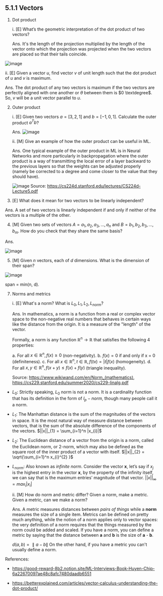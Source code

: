## 5.1.1 Vectors

1. Dot product
   
   i. [E] What’s the geometric interpretation of the dot product of two vectors?
   
   Ans. It's the length of the projection multiplied by the length of the vector onto which the projection was projected when the 
two vectors are placed so that their tails coincide.

![image](https://github.com/Anirudh257/Solutions-to-Machine-Learning-Interviews-Book-By-Chip-Huyen/assets/16001446/c3d2227c-200e-4451-9a27-6bd8aa813e0c)

   ii. [E] Given a vector $u$, find vector $v$ of unit length such that the dot product of $u$ and $v$ is maximum.

   Ans. The dot product of any two vectors is maximum if the two vectors are perfectly aligned with one another or $\theta$ between 
   them is $0 \textdegree$. So, $v$ will be a unit vector parallel to $u$.

2. Outer product

    i. [E] Given two vectors $a = [3, 2, 1]$ and  $b = [-1, 0, 1]$. Calculate the outer product $a^Tb$?

    Ans.
        ![image](https://github.com/Anirudh257/Solutions-to-Machine-Learning-Interviews-Book-By-Chip-Huyen/assets/16001446/53e8ca12-bf64-4739-9dc9-730dff75a350)


    ii. [M] Give an example of how the outer product can be useful in ML.

    Ans. One typical example of the outer product in ML is in Neural Networks and more particularly in backpropagation where the
    outer product is a way of transmitting the local error of a layer backward to the previous layers so that the weights can be
    adjusted properly (namely be corrected to a degree and come closer to the value that they should have).

     ![image](https://github.com/Anirudh257/Solutions-to-Machine-Learning-Interviews-Book-By-Chip-Huyen/assets/16001446/857a854a-f7bc-4f6b-9df9-b3aca99fb95e)
     Source: https://cs224d.stanford.edu/lectures/CS224d-Lecture5.pdf
   
3. [E] What does it mean for two vectors to be linearly independent?

Ans.  A set of two vectors is linearly independent if and only if neither of the vectors is a multiple of the other. 

4. [M] Given two sets of vectors $A = {a_1, a_2, a_3, ..., a_n}$ and $B = {b_1, b_2, b_3, ... , b_m}$. How do you check that
   they share the same basis?

Ans. 

![image](https://github.com/Anirudh257/Solutions-to-Machine-Learning-Interviews-Book-By-Chip-Huyen/assets/16001446/96fc1b8f-f78e-40a3-9ad9-12b138614d22)

 
5. [M] Given $n$ vectors, each of $d$ dimensions. What is the dimension of their span?

![image](https://github.com/Anirudh257/Solutions-to-Machine-Learning-Interviews-Book-By-Chip-Huyen/assets/16001446/77295c58-e045-4f58-8b7f-d35d63b5f325)

span = min(n, d).

7. Norms and metrics
	
   i. [E] What's a norm? What is $L_0, L_1, L_2, L_{norm}$?

   Ans. In mathematics, a norm is a function from a real or complex vector space to the non-negative real numbers that
   behaves in certain ways like the distance from the origin. It is a measure of the "length" of the vector.

     Formally, a norm is any function $\mathbb{R}^{n} \rightarrow \mathbb{R}$ that satisfies the following 4 properties:
	
	 a. For all $x \in \mathbb{R}^{n}, f(x) \ge 0$ (non-negativity).
	 b. $f(x) = 0$ if and only if x = 0 (definiteness).
	 c. For all $x \in \mathbb{R}^{n}, t \in \mathbb{R}, f(tx) = |t|f(x)$ (homogeneity).
	 d. For all $x, y \in \mathbb{R}^{n}, f(x + y) \le f(x) + f(y)$ (triangle inequality).
	 
   Source: https://www.wikiwand.com/en/Norm_(mathematics), https://cs229.stanford.edu/summer2020/cs229-linalg.pdf

  * $L_0$: Strictly speaking, $L_0$ norm is not a norm. It is a cardinality function that has its definition in the form of $l_p-norm$, though many people call it a norm.  
  
  * $L_1$: The Manhattan distance is the sum of the magnitudes of the vectors in space. It is the most natural way of measure distance between vectors, that is the sum of the absolute difference of the components of the vectors.
                   $||x||_{1} = \sum_{i=1}^n |x_{i}|$

* $L_2$: The Euclidean distance of a vector from the origin is a norm, called the Euclidean norm, or 2-norm, which may also be defined as the square root of the inner product of a vector with itself.
			$||x||_{2} = \sqrt{\sum_{i=1}^n x_{i}^{2} }$

* $L_{norm}$: Also known as $\textit{infinite norm}$. Consider the vector $\boldsymbol{x}$, let’s say if $x_j$ is the highest entry in the vector $\boldsymbol{x}$, by the property of the infinity itself, we can say that is the maximum entries’ magnitude of that vector. 
	  	$||x||_{\infty} = max_{i}|x_{i}|$
	  	
  ii. [M] How do norm and metric differ? Given a norm, make a metric. Given a metric, can we make a norm?

  Ans. A metric measures distances between *pairs of things* while a **norm** measures the size of a single item. Metrics can be defined on pretty much anything, while the notion of a norm applies only to vector spaces: the very definition of a norm requires that the things measured by the norm could be added and scaled. If you have a norm, you can define a metric by saying that the distance between **a** and **b** is the size of **a** - **b**. 

	 $d(a,b) = ∥a−b∥$
On the other hand, if you have a metric you can't usually define a norm.

References: 

- https://good-reward-8b2.notion.site/ML-Interviews-Book-Huyen-Chip-6a22670097ae48c8afc7480daadb6551

- https://betterexplained.com/articles/vector-calculus-understanding-the-dot-product/

